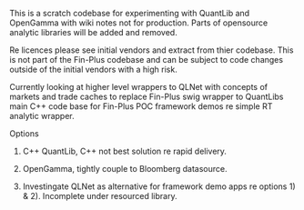 This is a scratch codebase for experimenting with QuantLib and OpenGamma with wiki notes not for production. Parts of opensource analytic libraries will be added and removed.

Re licences please see initial vendors and extract from thier codebase. This is not part of the Fin-Plus codebase and can be subject to code changes outside of the initial vendors with a high risk.

Currently looking at higher level wrappers to QLNet with concepts of markets and trade caches to replace Fin-Plus swig wrapper to QuantLibs main C++ code base for Fin-Plus POC framework demos re simple RT analytic wrapper.

Options

1) C++ QuantLib, C++ not best solution re rapid delivery.

2) OpenGamma, tightly couple to Bloomberg datasource.

3) Investingate QLNet as alternative for framework demo
apps re options 1) & 2). Incomplete under resourced library.

